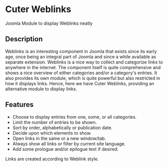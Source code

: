 # Cuter Weblinks

Joomla Module to display Weblinks neatly

## Description

Weblinks is an interesting component in Joomla that exists since its early age, once being an integral part of Joomla and since a while available as separate extension. Weblinks is a nice way to collect and categorize links to anywhere in the internet. The component itself is quite comprehensive and shows a nice overview of either categories and/or a category's entries. It also provides its own module, which is quite powerful but also restricted in how it displays links. Hence, here we have Cuter Weblinks, providing an alternative module to display links.

## Features

- Choose to display entries from one, some, or all categories.
- Limit the number of entries to be shown.
- Sort by order, alphabetically or publication date.
- Decide upon which elements to show.
- Open links in the same or a new window/tab.
- Always show all links or filter by current site language.
- Add some prologue and/or epilogue text if desired.

Links are created according to Weblink style.
